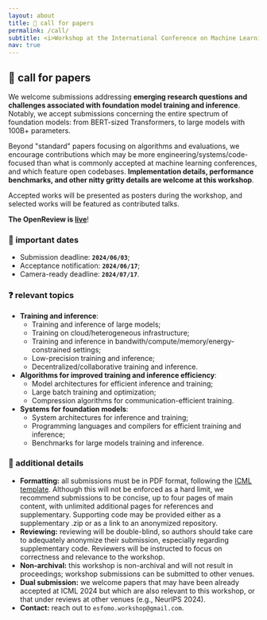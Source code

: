 ```yaml
---
layout: about
title: 📝 call for papers
permalink: /call/
subtitle: <i>Workshop at the International Conference on Machine Learning (ICML) 2024.</i>
nav: true
---
```


## 📝 call for papers

We welcome submissions addressing **emerging research questions and challenges associated with foundation model training and inference**. Notably, we accept submissions concerning the entire spectrum of foundation models: from BERT-sized Transformers, to large models with 100B+ parameters. 

Beyond "standard" papers focusing on algorithms and evaluations, we encourage contributions which may be more engineering/systems/code-focused than what is commonly accepted at machine learning conferences, and which feature open codebases. **Implementation details, performance benchmarks, and other nitty gritty details are welcome at this workshop**.


Accepted works will be presented as posters during the workshop, and selected works will be featured as contributed talks.

**The OpenReview is [live](https://openreview.net/group?id=ICML.cc/2024/Workshop/ES-FoMo-II)**!

### 📆 important dates

* Submission deadline: **`2024/06/03`**;
* Acceptance notification: **`2024/06/17`**;
* Camera-ready deadline: **`2024/07/17`**.

### ❓ relevant topics
* **Training and inference**:
  * Training and inference of large models;
  * Training on cloud/heterogeneous infrastructure;
  * Training and inference in bandwith/compute/memory/energy-constrained settings;
  * Low-precision training and inference;
  * Decentralized/collaborative training and inference.
* **Algorithms for improved training and inference efficiency**:
  * Model architectures for efficient inference and training; 
  * Large batch training and optimization;
  * Compression algorithms for communication-efficient training.
* **Systems for foundation models**: 
  * System architectures for inference and training;
  * Programming languages and compilers for efficient training and inference;
  * Benchmarks for large models training and inference.

### 🥸 additional details

* **Formatting:** all submissions must be in PDF format, following the [ICML template](https://media.icml.cc/Conferences/ICML2023/Styles/icml2023.zip). Although this will not be enforced as a hard limit, we recommend submissions to be concise, up to four pages of main content, with unlimited additional pages for references and supplementary. Supporting code may be provided either as a supplementary .zip or as a link to an anonymized repository.
* **Reviewing:** reviewing will be double-blind, so authors should take care to adequately anonymize their submission, especially regarding supplementary code. Reviewers will be instructed to focus on correctness and relevance to the workshop.
* **Non-archival:** this workshop is non-archival and will not result in proceedings; workshop submissions can be submitted to other venues.
* **Dual submission:** we welcome papers that may have been already accepted at ICML 2024 but which are also relevant to this workshop, or that under reviews at other venues (e.g., NeurIPS 2024).
* **Contact:** reach out to `esfomo.workshop@gmail.com`.
